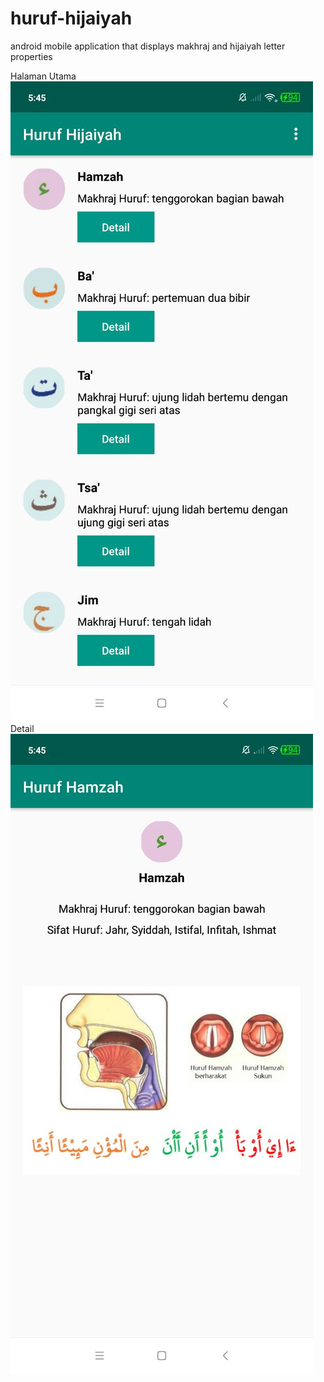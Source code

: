 # huruf-hijaiyah
android mobile application that displays makhraj and hijaiyah letter properties 

Halaman Utama
![alt text](https://github.com/arifrohmadi/huruf-hijaiyah/blob/master/main%20page.jpg?raw=true)
Detail
![alt text](https://github.com/arifrohmadi/huruf-hijaiyah/blob/master/detail.jpg?raw=true)
